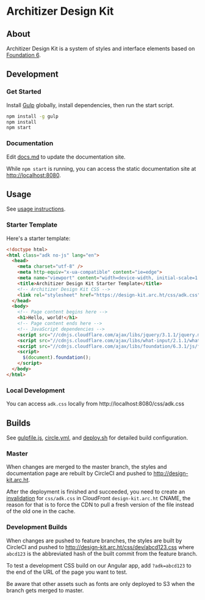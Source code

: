 # Architizer Design Kit

## About

Architizer Design Kit is a system of styles and interface elements based on [Foundation 6](http://foundation.zurb.com/docs).

## Development

### Get Started

Install [Gulp](http://gulpjs.com/) globally, install dependencies, then run the start script.

```bash
npm install -g gulp
npm install
npm start
```

### Documentation

Edit [docs.md](docs.md) to update the documentation site.

While `npm start` is running, you can access the static documentation site at [http://localhost:8080](http://localhost:8080).

## Usage

See [usage instructions](USAGE.md).

### Starter Template

Here's a starter template:

```html
<!doctype html>
<html class="adk no-js" lang="en">
  <head>
    <meta charset="utf-8" />
    <meta http-equiv="x-ua-compatible" content="ie=edge">
    <meta name="viewport" content="width=device-width, initial-scale=1.0" />
    <title>Architizer Design Kit Starter Template</title>
    <!-- Architizer Design Kit CSS -->
    <link rel="stylesheet" href="https://design-kit.arc.ht/css/adk.css" />
  </head>
  <body>
    <!-- Page content begins here -->
    <h1>Hello, world!</h1>
    <!-- Page content ends here -->
    <!-- JavaScript dependencies -->
    <script src="//cdnjs.cloudflare.com/ajax/libs/jquery/3.1.1/jquery.min.js"></script>
    <script src="//cdnjs.cloudflare.com/ajax/libs/what-input/2.1.1/what-input.min.js"></script>
    <script src="//cdnjs.cloudflare.com/ajax/libs/foundation/6.3.1/js/foundation.min.js"></script>
    <script>
      $(document).foundation();
    </script>
  </body>
</html>
```

### Local Development
You can access `adk.css` locally from http://localhost:8080/css/adk.css

## Builds

See [gulpfile.js](gulpfile.js), [circle.yml](.circleci/config.yml), and [deploy.sh](deploy.sh) for detailed build configuration.

### Master
When changes are merged to the master branch, the styles and documentation page are rebuilt by CircleCI and pushed to http://design-kit.arc.ht.

After the deployment is finished and succeeded, you need to create an [invalidation](https://console.aws.amazon.com/cloudfront/home#distribution-settings:E1FEN8SK3LOS5R) for `css/adk.css` in CloudFront `design-kit.arc.ht` CNAME, the reason for that is to force the CDN to pull a fresh version of the file instead of the old one in the cache.

### Development Builds
When changes are pushed to feature branches, the styles are built by CircleCI and pushed to http://design-kit.arc.ht/css/dev/abcd123.css where `abcd123` is the abbreviated hash of the built commit from the feature branch.

To test a development CSS build on our Angular app, add `?adk=abcd123` to the end of the URL of the page you want to test.

Be aware that other assets such as fonts are only deployed to S3 when the branch gets merged to master.
